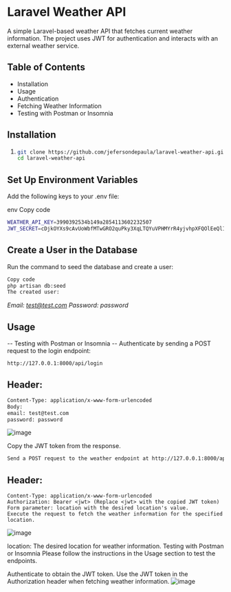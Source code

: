 # Laravel Weather API
A simple Laravel-based weather API that fetches current weather information. The project uses JWT for authentication and interacts with an external weather service.

## Table of Contents
- Installation
- Usage
- Authentication
- Fetching Weather Information
- Testing with Postman or Insomnia

## Installation
1.    ```bash
      git clone https://github.com/jefersondepaula/laravel-weather-api.git
      cd laravel-weather-api

## Set Up Environment Variables

Add the following keys to your .env file:

env
Copy code 
```bash
WEATHER_API_KEY=3990392534b149a2854113602232507
JWT_SECRET=cDjkOYXs9cAvUoWbfMTwGRO2quPky3XqLTQYuVPHMYrR4yjvhpXFQOlEeQlIK7UG
```

## Create a User in the Database

Run the command to seed the database and create a user:

```bash
Copy code
php artisan db:seed
The created user:
```

*Email: test@test.com*
*Password: password*

## Usage
-- Testing with Postman or Insomnia
-- Authenticate by sending a POST request to the login endpoint:
```
http://127.0.0.1:8000/api/login
```
## Header:
```bash
Content-Type: application/x-www-form-urlencoded
Body:
email: test@test.com
password: password
```

![image](https://github.com/jefersondepaula/laravel-weather-api/assets/55894519/7adb88b8-d0e0-4f82-8b1b-b16aef931653)


Copy the JWT token from the response.
```bash
Send a POST request to the weather endpoint at http://127.0.0.1:8000/api/weather:
```

## Header:
```
Content-Type: application/x-www-form-urlencoded
Authorization: Bearer <jwt> (Replace <jwt> with the copied JWT token)
Form parameter: location with the desired location's value.
Execute the request to fetch the weather information for the specified location.
```
![image](https://github.com/jefersondepaula/laravel-weather-api/assets/55894519/0e680dcd-e701-402a-8520-3faa10c6d734)


location: The desired location for weather information.
Testing with Postman or Insomnia
Please follow the instructions in the Usage section to test the endpoints.

Authenticate to obtain the JWT token.
Use the JWT token in the Authorization header when fetching weather information.
![image](https://github.com/jefersondepaula/laravel-weather-api/assets/55894519/c5efd359-333a-4eb3-a5d3-2a001268d7cd)
